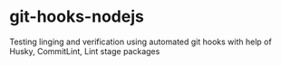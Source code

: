 # git-hooks-nodejs

Testing linging and verification using automated git hooks with help of Husky, CommitLint, Lint stage packages
